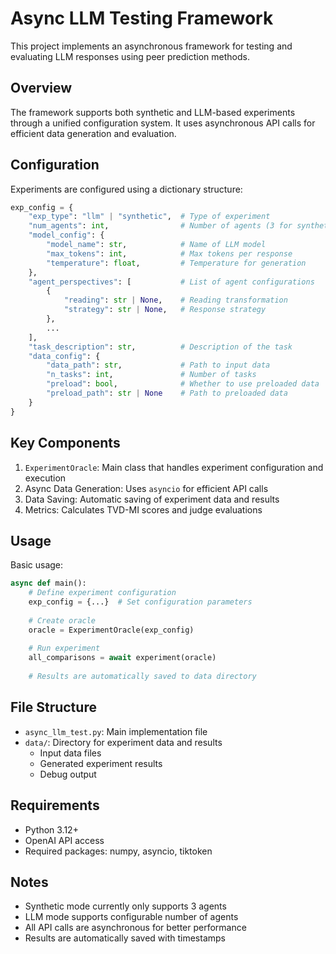 # Async LLM Testing Framework

This project implements an asynchronous framework for testing and evaluating LLM responses using peer prediction methods.

## Overview

The framework supports both synthetic and LLM-based experiments through a unified configuration system. It uses asynchronous API calls for efficient data generation and evaluation.

## Configuration

Experiments are configured using a dictionary structure:

```python
exp_config = {
    "exp_type": "llm" | "synthetic",  # Type of experiment
    "num_agents": int,                # Number of agents (3 for synthetic)
    "model_config": {
        "model_name": str,            # Name of LLM model
        "max_tokens": int,            # Max tokens per response
        "temperature": float,         # Temperature for generation
    },
    "agent_perspectives": [           # List of agent configurations
        {
            "reading": str | None,    # Reading transformation
            "strategy": str | None,   # Response strategy
        },
        ...
    ],
    "task_description": str,          # Description of the task
    "data_config": {
        "data_path": str,             # Path to input data
        "n_tasks": int,               # Number of tasks
        "preload": bool,              # Whether to use preloaded data
        "preload_path": str | None    # Path to preloaded data
    }
}
```

## Key Components

1. `ExperimentOracle`: Main class that handles experiment configuration and execution
2. Async Data Generation: Uses `asyncio` for efficient API calls
3. Data Saving: Automatic saving of experiment data and results
4. Metrics: Calculates TVD-MI scores and judge evaluations

## Usage

Basic usage:

```python
async def main():
    # Define experiment configuration
    exp_config = {...}  # Set configuration parameters
    
    # Create oracle
    oracle = ExperimentOracle(exp_config)
    
    # Run experiment
    all_comparisons = await experiment(oracle)
    
    # Results are automatically saved to data directory
```

## File Structure

- `async_llm_test.py`: Main implementation file
- `data/`: Directory for experiment data and results
  - Input data files
  - Generated experiment results
  - Debug output

## Requirements

- Python 3.12+
- OpenAI API access
- Required packages: numpy, asyncio, tiktoken

## Notes

- Synthetic mode currently only supports 3 agents
- LLM mode supports configurable number of agents
- All API calls are asynchronous for better performance
- Results are automatically saved with timestamps
